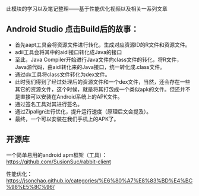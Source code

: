 此模块的学习以及笔记整理——基于性能优化视频以及相关一系列文章

## Android Studio 点击Build后的故事：
* 首先aapt工具会将资源文件进行转化，生成对应资源ID的R文件和资源文件。
* adil工具会将其中的aidl接口转化成Java的接口
* 至此，Java Compiler开始进行Java文件向class文件的转化，将R文件，Java源代码，由aidl转化来的Java接口，统一转化成.class文件。
* 通过dx工具将class文件转化为dex文件。
* 此时我们得到了经过处理后的资源文件和一个dex文件，当然，还会存在一些其它的资源文件，这个时候，就是将其打包成一个类似apk的文件。但还并不是直接可以安装在Android系统上的APK文件。
* 通过签名工具对其进行签名。
* 通过Zipalign进行优化，提升运行速度（原理后文会提及）。
* 最终，一个可以安装在我们手机上的APK了。

## 开源库
一个简单易用的android apm框架（工具）：https://github.com/SusionSuc/rabbit-client

性能优化：https://jsonchao.github.io/categories/%E6%80%A7%E8%83%BD%E4%BC%98%E5%8C%96/